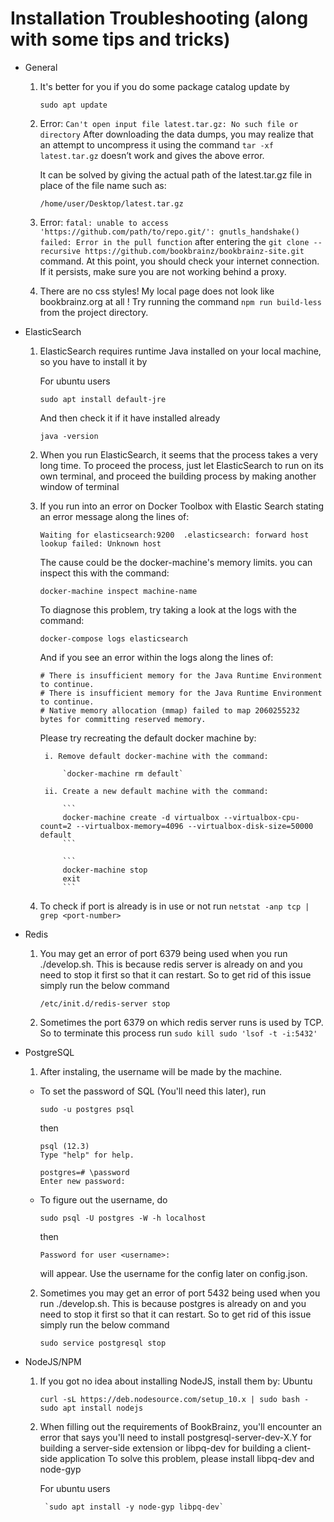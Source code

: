 # Installation Troubleshooting (along with some tips and tricks) 

* General

    1. It's better for you if you do some package catalog update by 

        `sudo apt update`
	
	2. Error: `Can't open input file latest.tar.gz: No such file or directory`
	After downloading the data dumps, you may realize that an attempt to uncompress it using the command `tar -xf  	latest.tar.gz` doesn’t work and gives the above error.
	
	    It can be solved by giving the actual path of the latest.tar.gz file in place of the file name such as:
	
        `/home/user/Desktop/latest.tar.gz`
  
	3. Error: `fatal: unable to access 'https://github.com/path/to/repo.git/': gnutls_handshake() failed: Error in the pull function` after entering the `git clone --recursive https://github.com/bookbrainz/bookbrainz-site.git` command. 
At this point, you should check your internet connection. If it persists, make sure you are not working behind a proxy.

	4. There are no css styles! My local page does not look like bookbrainz.org at all !
	Try running the command `npm run build-less` from the project directory.

* ElasticSearch

    1. ElasticSearch requires runtime Java installed on your local machine,
	so you have to install it by
	
	    For ubuntu users
	
        `sudo apt install default-jre`

        And then check it if it have installed already

        `java -version`

    2. When you run ElasticSearch, it seems that the process takes a very long time.
	To proceed the process, just let ElasticSearch to run
    on its own terminal, and proceed the building process by making another window of terminal

	3. If you run into an error on Docker Toolbox with Elastic Search stating an error message along the lines of:
	
		`Waiting for elasticsearch:9200  .elasticsearch: forward host lookup failed: Unknown host`  
		
	   The cause could be the docker-machine's memory limits. you can inspect this with the command:  
	   
	   `docker-machine inspect machine-name`  
	   
	   To diagnose this problem, try taking a look at the logs with the command: 
	   
	   `docker-compose logs elasticsearch`  
	     
	   And if you see an error within the logs along the lines of:   
	   
	   ```
	   # There is insufficient memory for the Java Runtime Environment to continue. 
	   # There is insufficient memory for the Java Runtime Environment to continue.
	   # Native memory allocation (mmap) failed to map 2060255232 bytes for committing reserved memory.
	   ```
	     
	   Please try recreating the default docker machine by:
	   
	   		i. Remove default docker-machine with the command:
			
				`docker-machine rm default`  
				
			ii. Create a new default machine with the command:   
			
				```
				docker-machine create -d virtualbox --virtualbox-cpu-count=2 --virtualbox-memory=4096 --virtualbox-disk-size=50000 default
				```
			
				```
				docker-machine stop
				exit
				```

    4. To check if port is already is in use or not run
    `netstat -anp tcp | grep <port-number>`

* Redis

    1. You may get an error of port 6379 being used when you run ./develop.sh. This is because redis server is already on and you need to stop it first so that it can restart. So to get rid of this issue simply run the below command

        `/etc/init.d/redis-server stop`

    2. Sometimes the port 6379 on which redis server runs is used by TCP. So to terminate this process run
        `sudo kill sudo 'lsof -t -i:5432'`

* PostgreSQL

    1. After instaling, the username will be made by the machine.
    - To set the password of SQL (You'll need this later), run

        `sudo -u postgres psql`

        then
        ```
        psql (12.3)
        Type "help" for help.

        postgres=# \password
        Enter new password:
        ```

    - To figure out the username, do

        `sudo psql -U postgres -W -h localhost`

        then

        `Password for user <username>: `
	
	    will appear.
        Use the username for the config later on config.json.

    2. Sometimes you may get an error of port 5432 being used when you run ./develop.sh. This is because postgres is already on and you need to stop it first so that it can restart. So to get rid of this issue simply run the below command

        `sudo service postgresql stop`

* NodeJS/NPM

    1. If you got no idea about installing NodeJS, install them by:
	Ubuntu
	
        `curl -sL https://deb.nodesource.com/setup_10.x | sudo bash -
     sudo apt install nodejs`

    2. When filling out the requirements of BookBrainz, you'll encounter an error that says you'll need to install postgresql-server-dev-X.Y for building a server-side extension or libpq-dev for building a client-side application
    To solve this problem, please install libpq-dev and node-gyp
	
	    For ubuntu users
	
            `sudo apt install -y node-gyp libpq-dev`

